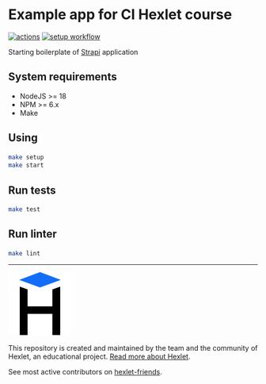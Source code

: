 # Example app for CI Hexlet course

[![actions](https://github.com/behindthep/hexlet-ci-app/actions/workflows/setup.yml/badge.svg)](https://github.com/behindthep/hexlet-ci-app/actions)
[![setup workflow](https://github.com/behindthep/hexlet-ci-app/actions/workflows/setup.yml/badge.svg)](https://github.com/behindthep/hexlet-ci-app/actions/workflows/setup.yml)

Starting boilerplate of [Strapi](https://strapi.io/) application

## System requirements

* NodeJS >= 18
* NPM >= 6.x
* Make

## Using

```sh
make setup
make start
```

## Run tests

```sh
make test
```

## Run linter

```sh
make lint
```

---

[![Hexlet Ltd. logo](https://raw.githubusercontent.com/Hexlet/assets/master/images/hexlet_logo128.png)](https://hexlet.io/?utm_source=github&utm_medium=link&utm_campaign=hexlet-ci-app)

This repository is created and maintained by the team and the community of Hexlet, an educational project. [Read more about Hexlet](https://hexlet.io/?utm_source=github&utm_medium=link&utm_campaign=hexlet-ci-app).

See most active contributors on [hexlet-friends](https://friends.hexlet.io/).
